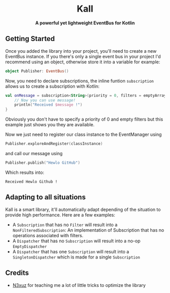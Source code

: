 <h1 align="center">Kall</h1>
<div align="center">
  <strong>A powerful yet lightweight EventBus for Kotlin</strong>
</div>

## Getting Started

Once you added the library into your project, you'll need to create a new EventBus instance.
If you there's only a single event bus in your project I'd recommend using an object, otherwise
store it into a variable for example:
````kotlin
object Publisher: EventBus()
````

Now, you need to declare subscriptions, the inline funtion ``subscription`` allows
us to create a  subscription with Kotlin:
````kotlin
val onMessage = subscription<String>(priority = 0, filters = emptyArray()) { message ->
    // Now you can use message!
    println("Received $message !")
}
````
Obviously you don't have to specify a priority of 0 and empty filters but this example
just shows you they are available.

Now we just need to register our class instance to the EventManager using
````kotlin
Publisher.exploreAndRegister(classInstance)
````
and call our message using
````kotlin
Publisher.publish("Hewlo GitHub")
````

Which results into:
````
Received Hewlo Github !
````

## Adapting to all situations

Kall is a smart library, it'll automatically adapt depending of the situation
to provide high performance. Here are a few examples:  
- A `Subscription` that has no `Filter` will result into a `NonFilteredSubscription`: An implementation of Subscription that has no operations
associated with filters.
- A `Dispatcher` that has no `Subscription` will result into a no-op `EmptyDispatcher`
- A `Dispatcher` that has one `Subscription` will result into a `SingletonDispatcher` which is made for a single `Subscription`

## Credits

- [N3xuz](https://github.com/feature) for teaching me a lot of little tricks to optimize the library